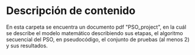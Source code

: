 # Descripción de contenido
En esta carpeta se encuentra un documento pdf "PSO_project", en la cuál se describe el modelo matemático describiendo sus etapas, el algoritmo secuencial del PSO, en pseudocódigo, el conjunto de pruebas (al menos 2) y sus resultados.
